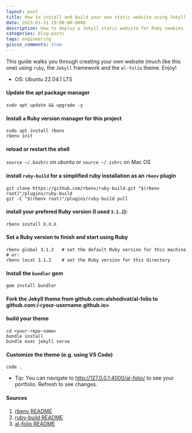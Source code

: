 ```yaml
---
layout: post
title: How to install and build your own static website using Jekyll
date: 2023-01-31 19:00:00-0000
description: How to deploy a Jekyll static website for Ruby newbies
categories: blog-posts
tags: engineering
giscus_comments: true
---
```


This guide walks you through creating your own website (much like this one) using `ruby`, the `Jekyll` framework and the `al-folio` theme. Enjoy! 

- OS: Ubuntu 22.04.1 LTS

#### Update the apt package manager
`sudo apt update && upgrade -y`
#### Install a Ruby version manager for this project
```
sudo apt install rbenv
rbenv init
```
#### reload or restart the shell
`source ~/.bashrc` on ubuntu or `source ~/.zshrc` on Mac OS

#### install `ruby-build` for a simplified ruby installation as an `rbenv` plugin
```
git clone https://github.com/rbenv/ruby-build.git "$(rbenv root)"/plugins/ruby-build
git -C "$(rbenv root)"/plugins/ruby-build pull
```
#### install your prefered Ruby version (I used `3.1.2`):
`rbenv install X.X.X`
#### Set a Ruby version to finish and start using Ruby
```
rbenv global 3.1.2   # set the default Ruby version for this machine
# or:
rbenv local 3.1.2    # set the Ruby version for this directory
```
#### Install the `bundler` gem
`gem install bundler`
#### Fork the Jekyll theme from github.com:alshedivat/al-folio to github.com:<your-username>/<your-username.github.io>
#### build your theme
```
cd <your-repo-name>
bundle install
bundle exec jekyll serve
```
#### Customize the theme (e.g. using VS Code)
`code .`
- Tip: You can navigate to http://127.0.0.1:4000/al-folio/ to see your portfolio. Refresh to see changes.

#### Sources
1. [rbenv README](https://github.com/rbenv/rbenv/#readme)
2. [ruby-build README](https://github.com/rbenv/ruby-build#readme)
3. [al-folio README](https://github.com/alshedivat/al-folio#readme)